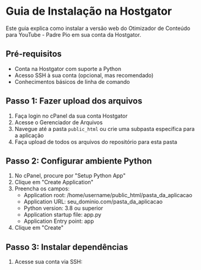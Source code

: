 # Guia de Instalação na Hostgator

Este guia explica como instalar a versão web do Otimizador de Conteúdo para YouTube - Padre Pio em sua conta da Hostgator.

## Pré-requisitos

- Conta na Hostgator com suporte a Python
- Acesso SSH à sua conta (opcional, mas recomendado)
- Conhecimentos básicos de linha de comando

## Passo 1: Fazer upload dos arquivos

1. Faça login no cPanel da sua conta Hostgator
2. Acesse o Gerenciador de Arquivos
3. Navegue até a pasta `public_html` ou crie uma subpasta específica para a aplicação
4. Faça upload de todos os arquivos do repositório para esta pasta

## Passo 2: Configurar ambiente Python

1. No cPanel, procure por "Setup Python App"
2. Clique em "Create Application"
3. Preencha os campos:
   - Application root: /home/username/public_html/pasta_da_aplicacao
   - Application URL: seu_dominio.com/pasta_da_aplicacao
   - Python version: 3.8 ou superior
   - Application startup file: app.py
   - Application Entry point: app
4. Clique em "Create"

## Passo 3: Instalar dependências

1. Acesse sua conta via SSH:
